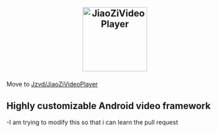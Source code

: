 <a href="https://github.com/lipangit/JiaoZiVideoPlayer" target="_blank"><p align="center"><img src="https://user-images.githubusercontent.com/2038071/42033014-0bf1c0b0-7b0e-11e8-811d-7639bcd294eb.png" alt="JiaoZiVideoPlayer" height="150px"></p></a>
--

Move to [Jzvd/JiaoZiVideoPlayer](https://github.com/Jzvd/JiaoZiVideoPlayer)

Highly customizable Android video framework
-
-I am trying to modify this so that i can learn the pull request
